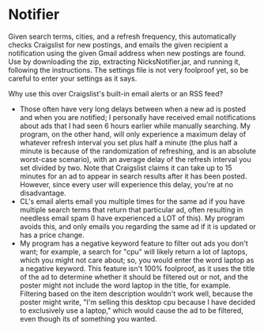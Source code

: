 # Notifier
Given search terms, cities, and a refresh frequency, this automatically checks Craigslist for new postings, and emails the given recipient a notification using the given Gmail address when new postings are found.
Use by downloading the zip, extracting NicksNotifier.jar, and running it, following the instructions. The settings file is not very foolproof yet, so be careful to enter your settings as it says.

Why use this over Craigslist's built-in email alerts or an RSS feed?
* Those often have very long delays between when a new ad is posted and when you are notified; I personally have received email notifications about ads that I had seen 6 hours earlier while manually searching. My program, on the other hand, will only experience a maximum delay of whatever refresh interval you set plus half a minute (the plus half a minute is because of the randomization of refreshing, and is an absolute worst-case scenario), with an average delay of the refresh interval you set divided by two. Note that Craigslist claims it can take up to 15 minutes for an ad to appear in search results after it has been posted. However, since every user will experience this delay, you're at no disadvantage.
* CL's email alerts email you multiple times for the same ad if you have multiple search terms that return that particular ad, often resulting in needless email spam (I have experienced a LOT of this). My program avoids this, and only emails you regarding the same ad if it is updated or has a price change.
* My program has a negative keyword feature to filter out ads you don't want; for example, a search for "cpu" will likely return a lot of laptops, which you might not care about; so, you would enter the word laptop as a negative keyword. This feature isn't 100% foolproof, as it uses the title of the ad to determine whether it should be filtered out or not, and the poster might not include the word laptop in the title, for example. Filtering based on the item description wouldn't work well, because the poster might write, "I'm selling this desktop cpu because I have decided to exclusively use a laptop," which would cause the ad to be filtered, even though its of something you wanted.
